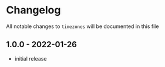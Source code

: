 # Changelog

All notable changes to `timezones` will be documented in this file

## 1.0.0 - 2022-01-26

- initial release
